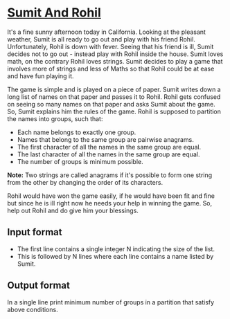 # [Sumit And Rohil][link]

It's a fine sunny afternoon today in California. Looking at the pleasant weather, Sumit is all ready to go out and play with his friend Rohil. Unfortunately, Rohil is down with fever. Seeing that his friend is ill, Sumit decides not to go out - instead play with Rohil inside the house. Sumit loves math, on the contrary Rohil loves strings. Sumit decides to play a game that involves more of strings and less of Maths so that Rohil could be at ease and have fun playing it.

The game is simple and is played on a piece of paper. Sumit writes down a long list of names on that paper and passes it to Rohil. Rohil gets confused on seeing so many names on that paper and asks Sumit about the game. So, Sumit explains him the rules of the game. Rohil is supposed to partition the names into groups, such that:

- Each name belongs to exactly one group.
- Names that belong to the same group are pairwise anagrams.
- The first character of all the names in the same group are equal.
- The last character of all the names in the same group are equal.
- The number of groups is minimum possible.

**Note:** Two strings are called anagrams if it's possible to form one string from the other by changing the order of its characters.

Rohil would have won the game easily, if he would have been fit and fine but since he is ill right now he needs your help in winning the game. So, help out Rohil and do give him your blessings.

## Input format

- The first line contains a single integer N indicating the size of the list.
- This is followed by N lines where each line contains a name listed by Sumit.

## Output format

In a single line print minimum number of groups in a partition that satisfy above conditions.

[link]: https://www.hackerearth.com/practice/algorithms/string-algorithm/basics-of-string-manipulation/practice-problems/algorithm/sumit-and-rohil/
